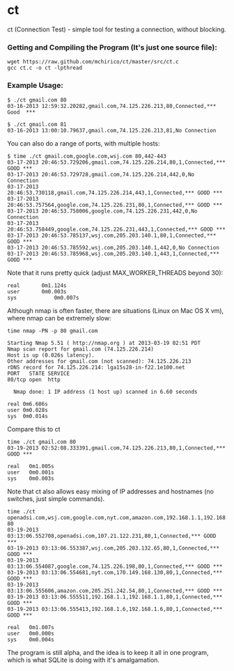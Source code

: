 ct
==

ct (Connection Test) - simple tool for testing a connection, without blocking.


### Getting and Compiling the Program (It's just one source file):

    wget https://raw.github.com/mchirico/ct/master/src/ct.c
    gcc ct.c -o ct -lpthread


### Example Usage:

    $ ./ct gmail.com 80
    03-16-2013 12:59:32.20282,gmail.com,74.125.226.213,80,Connected,***   Good  ***

    $ ./ct gmail.com 81
    03-16-2013 13:00:10.79637,gmail.com,74.125.226.213,81,No Connection

 You can also do a range of ports, with multiple hosts:

    $ time ./ct gmail.com,google.com,wsj.com 80,442-443
    03-17-2013 20:46:53.729206,gmail.com,74.125.226.214,80,1,Connected,*** GOOD ***
    03-17-2013 20:46:53.729728,gmail.com,74.125.226.214,442,0,No Connection
    03-17-2013 20:46:53.730118,gmail.com,74.125.226.214,443,1,Connected,*** GOOD ***
    03-17-2013 20:46:53.757564,google.com,74.125.226.231,80,1,Connected,*** GOOD ***
    03-17-2013 20:46:53.758006,google.com,74.125.226.231,442,0,No Connection
    03-17-2013 20:46:53.758449,google.com,74.125.226.231,443,1,Connected,*** GOOD ***
    03-17-2013 20:46:53.785137,wsj.com,205.203.140.1,80,1,Connected,*** GOOD ***
    03-17-2013 20:46:53.785592,wsj.com,205.203.140.1,442,0,No Connection
    03-17-2013 20:46:53.785968,wsj.com,205.203.140.1,443,1,Connected,*** GOOD ***

 Note that it runs pretty quick (adjust MAX_WORKER_THREADS beyond 30):

    real	   0m1.124s
    user	   0m0.003s
    sys	           0m0.007s





 Although nmap is often faster, there are situations (Linux on Mac OS X vm),
 where nmap can be extremely slow:
  
    time nmap -PN -p 80 gmail.com

    Starting Nmap 5.51 ( http://nmap.org ) at 2013-03-19 02:51 PDT
    Nmap scan report for gmail.com (74.125.226.214)
    Host is up (0.026s latency).
    Other addresses for gmail.com (not scanned): 74.125.226.213
    rDNS record for 74.125.226.214: lga15s28-in-f22.1e100.net
    PORT   STATE SERVICE
    80/tcp open  http

      Nmap done: 1 IP address (1 host up) scanned in 6.60 seconds

    real 0m6.606s
    user 0m0.028s
    sys  0m0.014s


 Compare this to ct

    time ./ct gmail.com 80
    03-19-2013 02:52:08.333391,gmail.com,74.125.226.213,80,1,Connected,*** GOOD ***

    real   0m1.005s
    user   0m0.001s
    sys	   0m0.003s


 Note that ct also allows easy mixing of IP addresses and hostnames (no switches, just 
 simple commands).

    time ./ct openadsi.com,wsj.com,google.com,nyt.com,amazon.com,192.168.1.1,192.168.1.6 80
    03-19-2013 03:13:06.552708,openadsi.com,107.21.122.231,80,1,Connected,*** GOOD ***
    03-19-2013 03:13:06.553387,wsj.com,205.203.132.65,80,1,Connected,*** GOOD ***
    03-19-2013 03:13:06.554087,google.com,74.125.226.198,80,1,Connected,*** GOOD ***
    03-19-2013 03:13:06.554681,nyt.com,170.149.168.130,80,1,Connected,*** GOOD ***
    03-19-2013 03:13:06.555606,amazon.com,205.251.242.54,80,1,Connected,*** GOOD ***
    03-19-2013 03:13:06.555511,192.168.1.1,192.168.1.1,80,1,Connected,*** GOOD ***
    03-19-2013 03:13:06.555413,192.168.1.6,192.168.1.6,80,1,Connected,*** GOOD ***

    real   0m1.007s
    user   0m0.000s
    sys	   0m0.004s


 The program is still alpha, and the idea is to keep it all in one program, which
 is what SQLite is doing with it's amalgamation.

